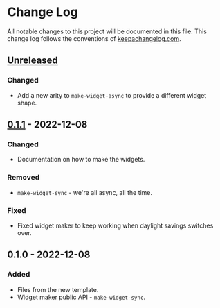 # Change Log
All notable changes to this project will be documented in this file. This change log follows the conventions of [keepachangelog.com](http://keepachangelog.com/).

## [Unreleased]
### Changed
- Add a new arity to `make-widget-async` to provide a different widget shape.

## [0.1.1] - 2022-12-08
### Changed
- Documentation on how to make the widgets.

### Removed
- `make-widget-sync` - we're all async, all the time.

### Fixed
- Fixed widget maker to keep working when daylight savings switches over.

## 0.1.0 - 2022-12-08
### Added
- Files from the new template.
- Widget maker public API - `make-widget-sync`.

[Unreleased]: https://sourcehost.site/your-name/aoc-2022/compare/0.1.1...HEAD
[0.1.1]: https://sourcehost.site/your-name/aoc-2022/compare/0.1.0...0.1.1

